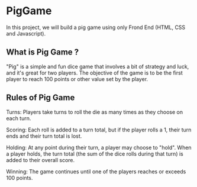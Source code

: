 # PigGame

In this project, we will build a pig game using only Frond End (HTML, CSS and Javascript).

## What is Pig Game ? 

"Pig" is a simple and fun dice game that involves a bit of strategy and luck, and it's great for two players. 
The objective of the game is to be the first player to reach 100 points or other value set by the player.

## Rules of Pig Game

Turns: Players take turns to roll the die as many times as they choose on each turn.

Scoring: Each roll is added to a turn total, but if the player rolls a 1, their turn ends and their turn total is lost.

Holding: At any point during their turn, a player may choose to "hold". When a player holds, the turn total (the sum of the dice rolls during that turn) is added to their overall score.

Winning: The game continues until one of the players reaches or exceeds 100 points.
